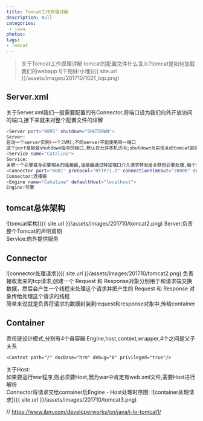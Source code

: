 ```yaml
---
title: Tomcat工作原理详解
description: Null
categories:
 - java
photos:
tags:
- Tomcat
---
```


> 关于Tomcat工作原理详解
tomcat的配置文件什么含义?tomcat是如何加载我们的webapp
![干物妹!小埋]({{ site.url }}/assets/images/201710/1021_top.png)

## Server.xml
关于Server.xml我们一般需要配置的有Connector,将端口设为我们向外开放访问的端口,接下来就来对整个配置文件的详解<br/>
```sh
<Server port="8005" shutdown="SHUTDOWN">
Server:
启动一个server实例(一个JVM),不同server不能使用同一端口
这个port是接受shutdown指令的接口,默认仅允许本机访问;shutdown为实现关闭tomcat实例的命令字符串
<Service name="Catalina">
Service:
关联一个引擎或与引擎相关的连接器,连接器通过特定端口介入请求转发给关联的引擎处理,每个service需要包含一个引擎，一个或多个连接器
<Connector port="8081" protocol="HTTP/1.1" connectionTimeout="20000" redirectPort="8443" />
Connector:连接器
<Engine name="Catalina" defaultHost="localhost">
Engine:引擎
```

## tomcat总体架构
![tomcat架构]({{ site.url }}/assets/images/201710/tomcat2.png)
Server:负责整个Tomcat的声明周期<br/>
Service:向外提供服务<br/>

## Connector
![connector处理请求]({{ site.url }}/assets/images/201710/tomcat2.png)
负责接收发来的tcp请求,创建一个 Request 和 Response对象分别用于和请求端交换数据，然后会产生一个线程来处理这个请求并把产生的 Request 和 Response 对象传给处理这个请求的线程<br/>
简单来说就是负责将请求的数据封装到request和response对象中,传给container

## Container
责任链设计模式,分别有4个自容器:Engine,host,context,wrapper,4个之间是父子关系
```
<Context path="/" docBase="hrm" debug="0" privileged="true"/>
```
关于Host:<br/>
如果要运行war程序,则必须要Host,因为war中肯定有web.xml文件,需要Host进行解析<br/>
Connector将请求交给container后Engine - Host处理时序图:
![container处理请求]({{ site.url }}/assets/images/201710/tomcat3.png)

// https://www.ibm.com/developerworks/cn/java/j-lo-tomcat1/




